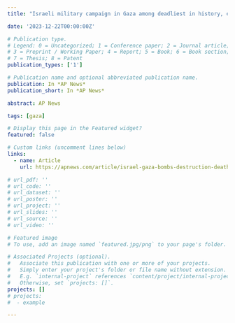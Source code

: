 ```yaml
---
title: "Israeli military campaign in Gaza among deadliest in history, experts say | AP News"

date: '2023-12-22T00:00:00Z'

# Publication type.
# Legend: 0 = Uncategorized; 1 = Conference paper; 2 = Journal article;
# 3 = Preprint / Working Paper; 4 = Report; 5 = Book; 6 = Book section;
# 7 = Thesis; 8 = Patent
publication_types: ['1']

# Publication name and optional abbreviated publication name.
publication: In *AP News*
publication_short: In *AP News*

abstract: AP News

tags: [gaza]

# Display this page in the Featured widget?
featured: false

# Custom links (uncomment lines below)
links:
  - name: Article
    url: https://apnews.com/article/israel-gaza-bombs-destruction-death-toll-scope-419488c511f83c85baea22458472a796

# url_pdf: ''
# url_code: ''
# url_dataset: ''
# url_poster: ''
# url_project: ''
# url_slides: ''
# url_source: ''
# url_video: ''

# Featured image
# To use, add an image named `featured.jpg/png` to your page's folder.

# Associated Projects (optional).
#   Associate this publication with one or more of your projects.
#   Simply enter your project's folder or file name without extension.
#   E.g. `internal-project` references `content/project/internal-project/index.md`.
#   Otherwise, set `projects: []`.
projects: []
# projects:
#  - example

---
```

